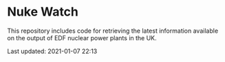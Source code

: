 # Nuke Watch

This repository includes code for retrieving the latest information available on the output of EDF nuclear power plants in the UK.

Last updated: 2021-01-07 22:13